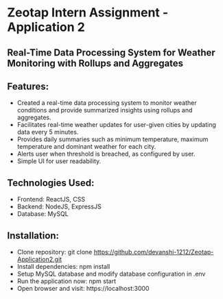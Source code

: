 # Zeotap Intern Assignment - Application 2
## Real-Time Data Processing System for Weather Monitoring with Rollups and Aggregates

## Features:
- Created a real-time data processing system to monitor weather conditions and provide summarized insights using rollups and aggregates.
- Facilitates real-time weather updates for user-given cities by updating data every 5 minutes.
- Provides daily summaries such as minimum temperature, maximum temperature and dominant weather for each city.
- Alerts user when threshold is breached, as configured by user.
- Simple UI for user readability.

## Technologies Used:
- Frontend: ReactJS, CSS
- Backend: NodeJS, ExpressJS
- Database: MySQL

## Installation:
- Clone repository:
  git clone https://github.com/devanshi-1212/Zeotap-Application2.git
- Install dependencies:
  npm install
- Setup MySQL database and modify database configuration in .env
- Run the application now:
  npm start
- Open browser and visit:
  https://localhost:3000
